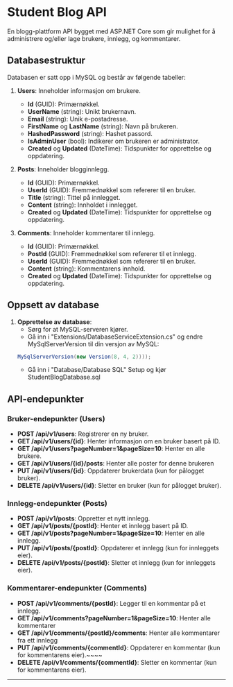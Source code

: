 # Student Blog API

En blogg-plattform API bygget med ASP.NET Core som gir mulighet for å administrere og/eller lage brukere, innlegg, og kommentarer.

## Databasestruktur

Databasen er satt opp i MySQL og består av følgende tabeller:

1. **Users**: Inneholder informasjon om brukere.
    - **Id** (GUID): Primærnøkkel.
    - **UserName** (string): Unikt brukernavn.
    - **Email** (string): Unik e-postadresse.
    - **FirstName** og **LastName** (string): Navn på brukeren.
    - **HashedPassword** (string): Hashet passord.
    - **IsAdminUser** (bool): Indikerer om brukeren er administrator.
    - **Created** og **Updated** (DateTime): Tidspunkter for opprettelse og oppdatering.

2. **Posts**: Inneholder blogginnlegg.
    - **Id** (GUID): Primærnøkkel.
    - **UserId** (GUID): Fremmednøkkel som refererer til en bruker.
    - **Title** (string): Tittel på innlegget.
    - **Content** (string): Innholdet i innlegget.
    - **Created** og **Updated** (DateTime): Tidspunkter for opprettelse og oppdatering.

3. **Comments**: Inneholder kommentarer til innlegg.
    - **Id** (GUID): Primærnøkkel.
    - **PostId** (GUID): Fremmednøkkel som refererer til et innlegg.
    - **UserId** (GUID): Fremmednøkkel som refererer til en bruker.
    - **Content** (string): Kommentarens innhold.
    - **Created** og **Updated** (DateTime): Tidspunkter for opprettelse og oppdatering.

## Oppsett av database

1. **Opprettelse av database**:
    - Sørg for at MySQL-serveren kjører.
    - Gå inn i "Extensions/DatabaseServiceExtension.cs" og endre MySqlServerVersion til din versjon av MySQL: 
    ```csharp
    MySqlServerVersion(new Version(8, 4, 2))));
   ```
   - Gå inn i "Database/Database SQL" Setup og kjør StudentBlogDatabase.sql

## API-endepunkter

### Bruker-endepunkter (Users)

- **POST /api/v1/users**: Registrerer en ny bruker.
- **GET /api/v1/users/{id}**: Henter informasjon om en bruker basert på ID.
- **GET /api/v1/users?pageNumber=1&pageSize=10**: Henter en alle brukere.
- **GET /api/v1/users/{id}/posts**: Henter alle poster for denne brukeren
- **PUT /api/v1/users/{id}**: Oppdaterer brukerdata (kun for pålogget bruker).
- **DELETE /api/v1/users/{id}**: Sletter en bruker (kun for pålogget bruker).

### Innlegg-endepunkter (Posts)

- **POST /api/v1/posts**: Oppretter et nytt innlegg.
- **GET /api/v1/posts/{postId}**: Henter et innlegg basert på ID.
- **GET /api/v1/posts?pageNumber=1&pageSize=10**: Henter en alle innlegg.
- **PUT /api/v1/posts/{postId}**: Oppdaterer et innlegg (kun for innleggets eier).
- **DELETE /api/v1/posts/{postId}**: Sletter et innlegg (kun for innleggets eier).

### Kommentarer-endepunkter (Comments)

- **POST /api/v1/comments/{postId}**: Legger til en kommentar på et innlegg.
- **GET /api/v1/comments?pageNumber=1&pageSize=10**: Henter alle kommentarer
- **GET /api/v1/comments/{postId}/comments**: Henter alle kommentarer fra ett innlegg
- **PUT /api/v1/comments/{commentId}**: Oppdaterer en kommentar (kun for kommentarens eier).~~~~
- **DELETE /api/v1/comments/{commentId}**: Sletter en kommentar (kun for kommentarens eier).
---
